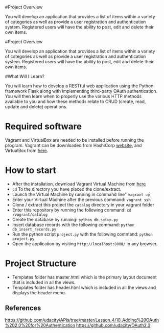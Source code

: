#Project Overview

You will develop an application that provides a list of items within a variety of categories as well as provide a user registration and authentication system. Registered users will have the ability to post, edit and delete their own items.

#Project Overview

You will develop an application that provides a list of items within a variety of categories as well as provide a user registration and authentication system. Registered users will have the ability to post, edit and delete their own items.

#What Will I Learn?

You will learn how to develop a RESTful web application using the Python framework Flask along with implementing third-party OAuth authentication. You will then learn when to properly use the various HTTP methods available to you and how these methods relate to CRUD (create, read, update and delete) operations.

# Required software

Vagrant and VirtualBox are needed to be installed before running the program. Vagrant can be downloaded from HashiCorp [website](https://www.vagrantup.com/), and VirtualBox from [here](https://www.virtualbox.org/).

# How to start

* After the installation, download Vagrant Virtual Machine from [here](https://github.com/udacity/fullstack-nanodegree-vm)
* `cd` To the directory you have placed the clone/extract.
* Launch the Virtual Machine by running in command line" `vagrant up`
* Enter  your Virtual Machine after the previous command: `vagrant ssh`
* Clone / extract this project the `catalog` directory in your vagrant folder
* Enter this repository by running the following command:
        `cd /vagrant/catalog`
* Create the database by running:
        `python db_setup.py`
* Insert database records with the following command:
        `python db_insert_records.py`
* Run the python script `project.py` with the following command:
        `python project.py`
* Open the application by visiting `http://localhost:8000/` in any browser.

# Project Structure

* Templates folder has master.html which is the primary layout document that is included in all the views.
* Templates folder has header.html which is included in all the views and displays the header menu. 

## References
https://github.com/udacity/APIs/tree/master/Lesson_4/10_Adding%20OAuth%202.0%20for%20Authentication
https://github.com/udacity/OAuth2.0
